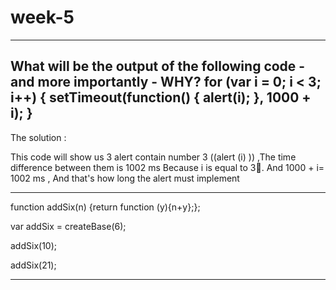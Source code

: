 # week-5
-----------------------------
What will be the output of the following code - and more importantly - WHY?
for (var i = 0; i < 3; i++) {
      setTimeout(function() { alert(i); }, 1000 + i);
}
------------------------------
The solution :

This code will show us 3 alert contain number 3 ((alert (i)  )) ,The time difference between them is 1002 ms
Because i is equal to 3.ِ And 1000 + i= 1002 ms  , And that's how long the alert  must implement
 
 -----------------------------------
 
 function addSix(n) {return function (y){n+y};};

 var addSix = createBase(6);
 
 addSix(10);
 
 addSix(21);
 
 -------------------------
